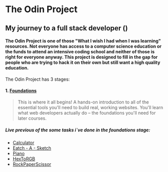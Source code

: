 # The Odin Project
## My journey to a full stack developer ()

####  The Odin Project is one of those "What I wish I had when I was learning" resources. Not everyone has access to a computer science education or the funds to attend an intensive coding school and neither of those is right for everyone anyway. This project is designed to fill in the gap for people who are trying to hack it on their own but still want a high quality education. 


The Odin Project has 3 stages:

#### 1. [Foundations](https://www.theodinproject.com/paths/foundations/courses/foundations)

> This is where it all begins! A hands-on introduction to all of the essential tools you'll need to build real, working websites. You'll learn what web developers actually do – the foundations you'll need for later courses.

##### Live previous of the some tasks i`ve done in the foundations stage:

- [Calculator](https://alinbibilica.github.io/theOdinProject_new/calc/)
- [Eatch - A - Sketch](https://alinbibilica.github.io/theOdinProject_new/eAs/)
- [Piano](https://alinbibilica.github.io/theOdinProject_new/drums/)
- [HexToRGB](https://alinbibilica.github.io/theOdinProject_new/hexRGB/)
- [RockPaperScissor](https://alinbibilica.github.io/theOdinProject_new/rockPaperScissors/)
